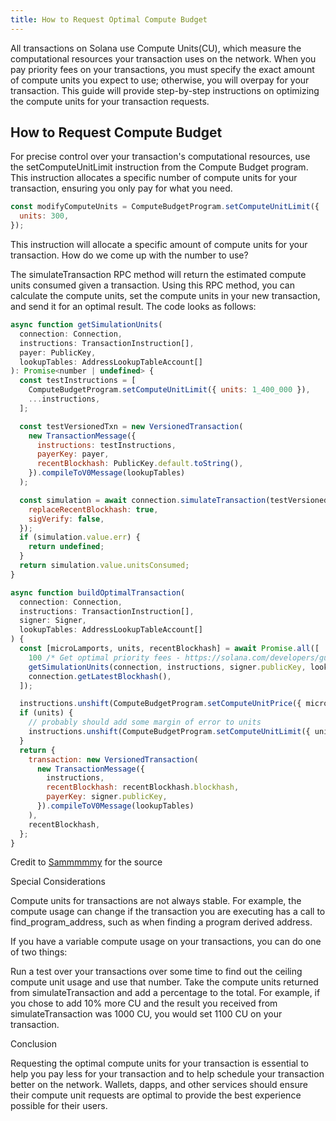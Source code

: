 ```yaml
---
title: How to Request Optimal Compute Budget
---
```


All transactions on Solana use Compute Units(CU), which measure the computational resources your transaction uses on the network. When you pay priority fees on your transactions, you must specify the exact amount of compute units you expect to use; otherwise, you will overpay for your transaction. This guide will provide step-by-step instructions on optimizing the compute units for your transaction requests.

## How to Request Compute Budget

For precise control over your transaction's computational resources, use the setComputeUnitLimit instruction from the Compute Budget program. This instruction allocates a specific number of compute units for your transaction, ensuring you only pay for what you need.

```javascript
const modifyComputeUnits = ComputeBudgetProgram.setComputeUnitLimit({
  units: 300,
});
```

This instruction will allocate a specific amount of compute units for your transaction. How do we come up with the number to use?

The simulateTransaction RPC method will return the estimated compute units consumed given a transaction. Using this RPC method, you can calculate the compute units, set the compute units in your new transaction, and send it for an optimal result. The code looks as follows:

```javascript
async function getSimulationUnits(
  connection: Connection,
  instructions: TransactionInstruction[],
  payer: PublicKey,
  lookupTables: AddressLookupTableAccount[]
): Promise<number | undefined> {
  const testInstructions = [
    ComputeBudgetProgram.setComputeUnitLimit({ units: 1_400_000 }),
    ...instructions,
  ];

  const testVersionedTxn = new VersionedTransaction(
    new TransactionMessage({
      instructions: testInstructions,
      payerKey: payer,
      recentBlockhash: PublicKey.default.toString(),
    }).compileToV0Message(lookupTables)
  );

  const simulation = await connection.simulateTransaction(testVersionedTxn, {
    replaceRecentBlockhash: true,
    sigVerify: false,
  });
  if (simulation.value.err) {
    return undefined;
  }
  return simulation.value.unitsConsumed;
}

async function buildOptimalTransaction(
  connection: Connection,
  instructions: TransactionInstruction[],
  signer: Signer,
  lookupTables: AddressLookupTableAccount[]
) {
  const [microLamports, units, recentBlockhash] = await Promise.all([
    100 /* Get optimal priority fees - https://solana.com/developers/guides/advanced/how-to-use-priority-fees*/,
    getSimulationUnits(connection, instructions, signer.publicKey, lookupTables),
    connection.getLatestBlockhash(),
  ]);

  instructions.unshift(ComputeBudgetProgram.setComputeUnitPrice({ microLamports }));
  if (units) {
    // probably should add some margin of error to units
    instructions.unshift(ComputeBudgetProgram.setComputeUnitLimit({ units }));
  }
  return {
    transaction: new VersionedTransaction(
      new TransactionMessage({
        instructions,
        recentBlockhash: recentBlockhash.blockhash,
        payerKey: signer.publicKey,
      }).compileToV0Message(lookupTables)
    ),
    recentBlockhash,
  };
}
```

Credit to [Sammmmmy](https://twitter.com/stegaBOB) for the source

Special Considerations

Compute units for transactions are not always stable. For example, the compute usage can change if the transaction you are executing has a call to find_program_address, such as when finding a program derived address.

If you have a variable compute usage on your transactions, you can do one of two things:

Run a test over your transactions over some time to find out the ceiling compute unit usage and use that number.
Take the compute units returned from simulateTransaction and add a percentage to the total. For example, if you chose to add 10% more CU and the result you received from simulateTransaction was 1000 CU, you would set 1100 CU on your transaction.

Conclusion

Requesting the optimal compute units for your transaction is essential to help you pay less for your transaction and to help schedule your transaction better on the network. Wallets, dapps, and other services should ensure their compute unit requests are optimal to provide the best experience possible for their users.






